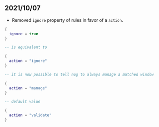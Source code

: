 ## 2021/10/07 

* Removed `ignore` property of rules in favor of a `action`.

```lua
{
  ignore = true
}

-- is equivalent to

{
  action = "ignore"
}

-- it is now possible to tell nog to always manage a matched window

{
  action = "manage"
}

-- default value

{
  action = "validate"
}
```
